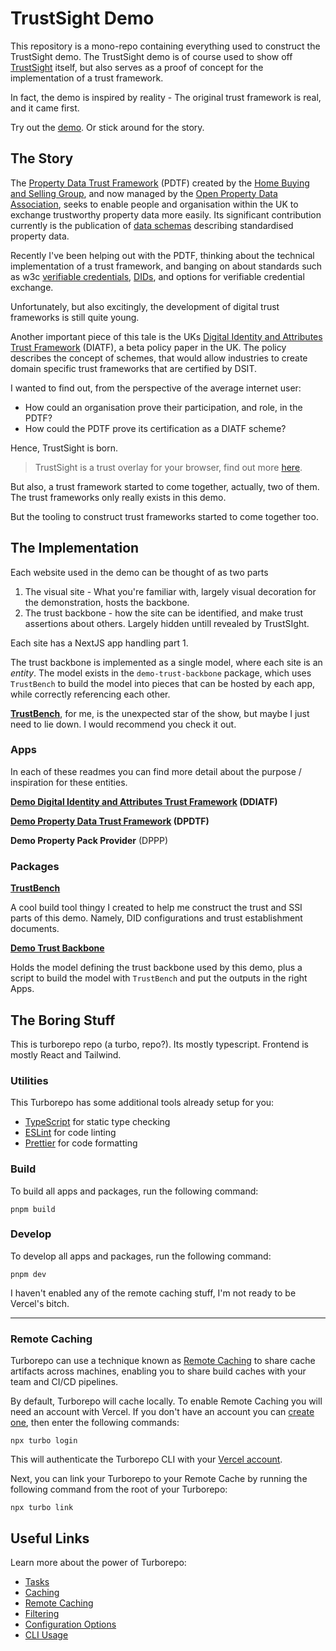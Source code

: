# TrustSight Demo
This repository is a mono-repo containing everything used to construct the TrustSight demo.
The TrustSight demo is of course used to show off [TrustSight](https://github.com/ed-curran/TrustSight) itself, 
but also serves as a proof of concept for the implementation of a trust framework.

In fact, the demo is inspired by reality - The original trust framework is real, and it came first.

Try out the [demo](https://trust-sight-ddiatf.vercel.app/). Or stick around for the story.

## The Story

The [Property Data Trust Framework](https://propdata.org.uk/) (PDTF)
created by the [Home Buying and Selling Group](https://homebuyingandsellinggroup.co.uk/), and now managed by the [Open Property Data Association](https://openpropdata.org.uk/), seeks to enable people and organisation within the UK to exchange trustworthy property data more easily.
Its significant contribution currently is the publication of [data schemas](https://github.com/Property-Data-Trust-Framework/schemas) describing standardised property data.

Recently I've been helping out with the PDTF, thinking about the technical implementation of a trust framework,
and banging on about standards such as w3c [verifiable credentials](https://www.w3.org/TR/vc-data-model/), [DIDs](https://www.w3.org/TR/did-core/), and options for verifiable credential exchange.

Unfortunately, but also excitingly, the development of digital trust frameworks is still quite young.

Another important piece of this tale is the UKs 
[Digital Identity and Attributes Trust Framework](https://www.gov.uk/government/publications/uk-digital-identity-and-attributes-trust-framework-beta-version/uk-digital-identity-and-attributes-trust-framework-beta-version) (DIATF),
a beta policy paper in the UK.
The policy describes the concept of schemes, that would allow industries to create domain specific trust frameworks that are certified by DSIT.

I wanted to find out, from the perspective of the average internet user:
- How could an organisation prove their participation, and role, in the PDTF?
- How could the PDTF prove its certification as a DIATF scheme?

Hence, TrustSight is born.

> TrustSight is a trust overlay for your browser, find out more [here](https://github.com/ed-curran/TrustSight).

But also, a trust framework started to come together, actually, two of them. The trust frameworks only really exists in this demo.

But the tooling to construct trust frameworks started to come together too.

## The Implementation

Each website used in the demo can be thought of as two parts

1. The visual site - What you're familiar with, largely visual decoration for the demonstration,  hosts the backbone.
2. The trust backbone - how the site can be identified, and make trust assertions about others. Largely hidden untill revealed by TrustSIght.

Each site has a NextJS app handling part 1.

The trust backbone is implemented as a single model, where each site is an *entity*. 
The model exists in the `demo-trust-backbone` package, which uses `TrustBench` to build the model into 
pieces that can be hosted by each app, while correctly referencing each other.

[**TrustBench**](packages/trustbench), for me, is the unexpected star of the show, but maybe I just need to lie down. I would recommend you check it out.

### Apps

In each of these readmes you can find more detail about the purpose / inspiration for these entities.

**[Demo Digital Identity and Attributes Trust Framework](apps/docs/README.md) (DDIATF)**

**[Demo Property Data Trust Framework](apps/web/README.md) (DPDTF)**

**Demo Property Pack Provider** (DPPP)

### Packages

[**TrustBench**](packages/trustbench)

A cool build tool thingy I created to help me construct the trust and SSI parts of this demo. 
Namely, DID configurations and trust establishment documents.

**[Demo Trust Backbone](packages/demo-trust-backbone)**

Holds the model defining the trust backbone used by this demo, plus a script to build the model with `TrustBench`
and put the outputs in the right Apps.


## The Boring Stuff
This is turborepo repo (a turbo, repo?). Its mostly typescript.
Frontend is mostly React and Tailwind.

### Utilities

This Turborepo has some additional tools already setup for you:

- [TypeScript](https://www.typescriptlang.org/) for static type checking
- [ESLint](https://eslint.org/) for code linting
- [Prettier](https://prettier.io) for code formatting

### Build

To build all apps and packages, run the following command:

```
pnpm build
```

### Develop

To develop all apps and packages, run the following command:

```
pnpm dev
```


I haven't enabled any of the remote caching stuff, I'm not ready to be Vercel's bitch.

---
### Remote Caching

Turborepo can use a technique known as [Remote Caching](https://turbo.build/repo/docs/core-concepts/remote-caching) to share cache artifacts across machines, enabling you to share build caches with your team and CI/CD pipelines.

By default, Turborepo will cache locally. To enable Remote Caching you will need an account with Vercel. If you don't have an account you can [create one](https://vercel.com/signup), then enter the following commands:

```
npx turbo login
```

This will authenticate the Turborepo CLI with your [Vercel account](https://vercel.com/docs/concepts/personal-accounts/overview).

Next, you can link your Turborepo to your Remote Cache by running the following command from the root of your Turborepo:

```
npx turbo link
```

## Useful Links

Learn more about the power of Turborepo:

- [Tasks](https://turbo.build/repo/docs/core-concepts/monorepos/running-tasks)
- [Caching](https://turbo.build/repo/docs/core-concepts/caching)
- [Remote Caching](https://turbo.build/repo/docs/core-concepts/remote-caching)
- [Filtering](https://turbo.build/repo/docs/core-concepts/monorepos/filtering)
- [Configuration Options](https://turbo.build/repo/docs/reference/configuration)
- [CLI Usage](https://turbo.build/repo/docs/reference/command-line-reference)
